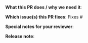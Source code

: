 **What this PR does / why we need it**:

**Which issue(s) this PR fixes**:
Fixes #

**Special notes for your reviewer**:

**Release note**:
<!--  Write your release note:
1. Enter your release note in the below block.
2. If no release note is required, just write "NONE" within the block.

Format of block header: <category> <target_group>
Possible values:
- category:       breaking|feature|bugfix|doc|other
- target_group:   user|operator|developer|dependency
-->
```bugfix user

```
